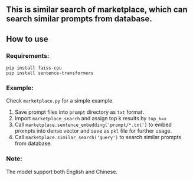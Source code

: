 ## This is similar search of marketplace, which can search similar prompts from database.

## How to use

### Requirements:

```
pip install faiss-cpu
pip install sentence-transformers
```

### Example:

Check `marketplace.py` for a simple example.
1. Save prompt files into `prompt` directory as `txt` format.
2. Import `marketplace_search` and assign top k results by `top_k=x`
3. Call `marketplace.sentence_embedding('prompt/*.txt')` to embed prompts into dense vector and save as `pkl` file for further usage.
4. Call `marketplace.similar_search('query')` to search similar prompts from database.

### Note:
The model support both English and Chinese.
